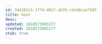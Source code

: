 ```yaml
---
id: 344162c5-1f74-4017-ab76-cdcb0caa7585
title: host
desc: ''
updated: 1618573905177
created: 1618573905177
stub: true
---
```


